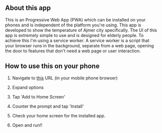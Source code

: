 ## About this app
This is an Progressive Web App (PWA) which can be installed on your phones and is independent of the platform you're using. This app is developed to show the temperature of Ajmer city specifically. The UI of this app is extremely simple to use and is designed for elderly people. 
To achieve this I'm using a service worker. A service worker is a script that your browser runs in the background, separate from a web page, opening the door to features that don't need a web page or user interaction.

## How to use this on your phone

1. Navigate to [this](https://ishubham21.github.io/Weather-Web-App) URL (in your mobile phone browser)

2. Expand options

3. Tap 'Add to Home Screen'

4. Counter the prompt and tap 'Install'

5. Check your home screen for the installed app.

6. Open and run!! 

